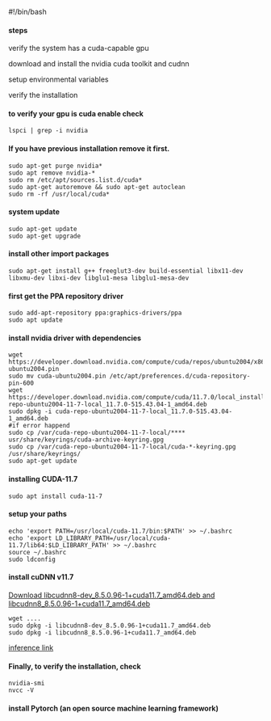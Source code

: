 
#!/bin/bash

#### steps 

verify the system has a cuda-capable gpu

download and install the nvidia cuda toolkit and cudnn

setup environmental variables

verify the installation


#### to verify your gpu is cuda enable check
```
lspci | grep -i nvidia
```

#### If you have previous installation remove it first. 
```
sudo apt-get purge nvidia*
sudo apt remove nvidia-*
sudo rm /etc/apt/sources.list.d/cuda*
sudo apt-get autoremove && sudo apt-get autoclean
sudo rm -rf /usr/local/cuda*
```
#### system update
```
sudo apt-get update
sudo apt-get upgrade
```

#### install other import packages
```
sudo apt-get install g++ freeglut3-dev build-essential libx11-dev libxmu-dev libxi-dev libglu1-mesa libglu1-mesa-dev
```

#### first get the PPA repository driver
```
sudo add-apt-repository ppa:graphics-drivers/ppa
sudo apt update
```

#### install nvidia driver with dependencies
```
wget https://developer.download.nvidia.com/compute/cuda/repos/ubuntu2004/x86_64/cuda-ubuntu2004.pin
sudo mv cuda-ubuntu2004.pin /etc/apt/preferences.d/cuda-repository-pin-600
wget https://developer.download.nvidia.com/compute/cuda/11.7.0/local_installers/cuda-repo-ubuntu2004-11-7-local_11.7.0-515.43.04-1_amd64.deb
sudo dpkg -i cuda-repo-ubuntu2004-11-7-local_11.7.0-515.43.04-1_amd64.deb
#if error happend 
sudo cp /var/cuda-repo-ubuntu2004-11-7-local/**** usr/share/keyrings/cuda-archive-keyring.gpg
sudo cp /var/cuda-repo-ubuntu2004-11-7-local/cuda-*-keyring.gpg /usr/share/keyrings/
sudo apt-get update
```

#### installing CUDA-11.7
 ```
sudo apt install cuda-11-7 
```
#### setup your paths
```
echo 'export PATH=/usr/local/cuda-11.7/bin:$PATH' >> ~/.bashrc
echo 'export LD_LIBRARY_PATH=/usr/local/cuda-11.7/lib64:$LD_LIBRARY_PATH' >> ~/.bashrc
source ~/.bashrc
sudo ldconfig
```

#### install cuDNN v11.7

[Download libcudnn8-dev_8.5.0.96-1+cuda11.7_amd64.deb and libcudnn8_8.5.0.96-1+cuda11.7_amd64.deb](https://developer.download.nvidia.com/compute/cuda/repos/ubuntu2004/x86_64/)
```
wget ....
sudo dpkg -i libcudnn8-dev_8.5.0.96-1+cuda11.7_amd64.deb
sudo dpkg -i libcudnn8_8.5.0.96-1+cuda11.7_amd64.deb
```
[inference link](https://medium.com/geekculture/installing-cudnn-and-cuda-toolkit-on-ubuntu-20-04-for-machine-learning-tasks-f41985fcf9b2)

#### Finally, to verify the installation, check
```
nvidia-smi
nvcc -V
```
#### install Pytorch (an open source machine learning framework)
